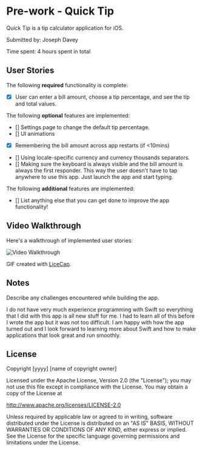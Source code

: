 # Pre-work - Quick Tip

Quick Tip is a tip calculator application for iOS.

Submitted by: Joseph Davey

Time spent: 4 hours spent in total

## User Stories

The following **required** functionality is complete:

* [X] User can enter a bill amount, choose a tip percentage, and see the tip and total values.

The following **optional** features are implemented:
* [] Settings page to change the default tip percentage.
* [] UI animations
* [X] Remembering the bill amount across app restarts (if <10mins)
* [] Using locale-specific currency and currency thousands separators.
* [] Making sure the keyboard is always visible and the bill amount is always the first responder. This way the user doesn't have to tap anywhere to use this app. Just launch the app and start typing.

The following **additional** features are implemented:

- [] List anything else that you can get done to improve the app functionality!

## Video Walkthrough

Here's a walkthrough of implemented user stories:

<img src='https://i.imgur.com/OnhGXN7.gif' title='Quick Tip' width='' alt='Video Walkthrough' />

GIF created with [LiceCap](http://www.cockos.com/licecap/).

## Notes

Describe any challenges encountered while building the app.

I do not have very much experience programming with Swift so everything that I did with this app is all new stuff for me. I had to learn all of this before I wrote the app but it was not too difficult. I am happy with how the app turned out and I look forward to learning more about Swift and how to make applications that look great and run smoothly. 

## License

Copyright [yyyy] [name of copyright owner]

Licensed under the Apache License, Version 2.0 (the "License");
you may not use this file except in compliance with the License.
You may obtain a copy of the License at

http://www.apache.org/licenses/LICENSE-2.0

Unless required by applicable law or agreed to in writing, software
distributed under the License is distributed on an "AS IS" BASIS,
WITHOUT WARRANTIES OR CONDITIONS OF ANY KIND, either express or implied.
See the License for the specific language governing permissions and
limitations under the License.
